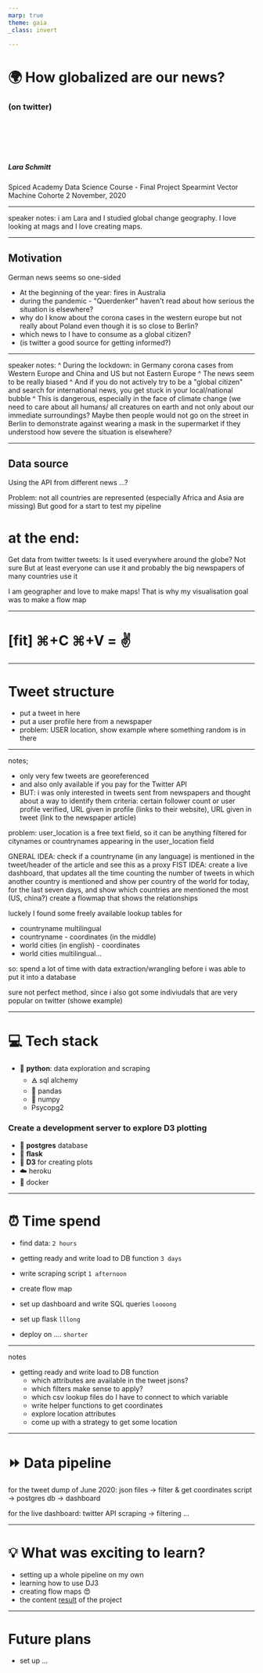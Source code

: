 ```yaml
---
marp: true
theme: gaia
_class: invert

---
```

# 🌍 How globalized are our news?
### (on twitter)
<br>
<br>
<br>
<br>


##### Lara Schmitt
Spiced Academy Data Science Course - Final Project
Spearmint Vector Machine Cohorte 
2 November, 2020

---
speaker notes:
i am Lara and I studied global change geography. I love looking at mags and I love creating maps. 





---
## Motivation

German news seems so one-sided
* At the beginning of the year: fires in Australia
* during the pandemic - "Querdenker" haven't read about how serious the situation is elsewhere?
* why do I know about the corona cases in the western europe but not really about Poland even though it is so close to Berlin? 
* which news to I have to consume as a global citizen? 
* (is twitter a good source for getting informed?)

---
speaker notes:
^ During the lockdown: in Germany corona cases from Western Europe and China and US but not Eastern Europe
^ The news seem to be really biased
^ And if you do not actively try to be a "global citizen" and search for international news, you get stuck in your local/national bubble
^ This is dangerous, especially in the face of climate change (we need to care about all humans/ all creatures on earth and not only about our immediate surroundings?
Maybe then people would not go on the street in Berlin to demonstrate against wearing a mask in the supermarket if they understood how severe the situation is elsewhere?

---

## Data source

Using the API from different news ...?

Problem: not all countries are represented (especially Africa and Asia are missing)
But good for a start to test my pipeline

# at the end:
Get data from twitter tweets:
Is it used everywhere around the globe?
Not sure
But at least everyone can use it and probably the big newspapers of many countries use it

I am geographer and love to make maps! 
That is why my visualisation goal was to make a flow map 

---
# [fit] ⌘+C ⌘+V = :v:
---

# Tweet structure
* put a tweet in here
* put a user profile here from a newspaper
* problem: USER location, show example where something random is in there 
---
notes;
- only very few tweets are georeferenced
- and also only available if you pay for the Twitter API
- BUT: i was only interested in tweets sent from newspapers and thought about a way to identify them
criteria: certain follower count or user profile verified, URL given in profile (links to their website), URL given in tweet (link to the newspaper article)

problem: user_location is a free text field, so it can be anything 
filtered for citynames or countrynames appearing in the user_location field

GNERAL IDEA: check if a countryname (in any language) is mentioned in the tweet/header of the article and see this as a proxy 
FIST IDEA: create a live dashboard, that updates all the time counting the number of tweets in which another country is mentioned and show per country of the world for today, for the last seven days, and show which countries are mentioned the most (US, china?)
create a flowmap that shows the relationships

luckely I found some freely available lookup tables for
- countryname multilingual
- countryname - coordinates (in the middle)
- world cities (in english) - coordinates
- world cities multilingual...

so: spend a lot of time with data extraction/wrangling before i was able to put it into a database

sure not perfect method, since i also got some indiviudals that are very popular on twitter (showe example)

---

# 💻 Tech stack
* 🐍 **python**: data exploration and scraping
    * 🜁 sql alchemy
    * 🐼 pandas
    * 🔢 numpy 
    *  Psycopg2

### Create a development server to explore D3 plotting
* 🐘 **postgres** database
* 🍼 **flask**
* 🎨 **D3** for creating plots
* ☁️ heroku
* 🐳 docker 


---
# ⏰ Time spend 
* find data: `2 hours`

* getting ready and write load to DB function `3 days`
  
* write scraping script `1 afternoon`

* create flow map 

* set up dashboard and write SQL queries `loooong`

* set up flask `lllong`

* deploy on .... `shorter`

---

notes
* getting ready and write load to DB function
    * which attributes are available in the tweet jsons?
    * which filters make sense to apply?
    * which csv lookup files do I have to connect to which variable
    * write helper functions to get coordinates
    * explore location attributes
    * come up with a strategy to get some location

---

# ⏩ Data pipeline

for the tweet dump of June 2020:
json files → filter & get coordinates script → postgres db → dashboard

for the live dashboard:
twitter API scraping → filtering  ...

---

# 💡 What was exciting to learn?

* setting up a whole pipeline on my own
* learning how to use DJ3
* creating flow maps 😍
* the content [result](www.google.de) of the project 


---



# Future plans
* set up ... 
